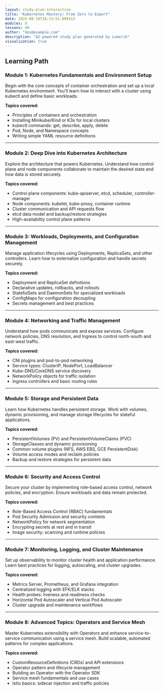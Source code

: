 ```yaml
---
layout: study-plan-interactive
title: "Kubernetes Mastery: From Zero to Expert"
date: 2025-08-16T16:13:51.099153
modules: 8
lessons: 40
author: "dev@example.com"
description: "AI-powered study plan generated by Lumorik"
visualization: true
---
```


## Learning Path

### Module 1: Kubernetes Fundamentals and Environment Setup

Begin with the core concepts of container orchestration and set up a local Kubernetes environment. You’ll learn how to interact with a cluster using kubectl and define basic workloads.

**Topics covered:**

- Principles of containers and orchestration
- Installing Minikube/Kind or K3s for local clusters
- kubectl commands: get, describe, apply, delete
- Pod, Node, and Namespace concepts
- Writing simple YAML resource definitions

---

### Module 2: Deep Dive into Kubernetes Architecture

Explore the architecture that powers Kubernetes. Understand how control plane and node components collaborate to maintain the desired state and how data is stored securely.

**Topics covered:**

- Control plane components: kube-apiserver, etcd, scheduler, controller-manager
- Node components: kubelet, kube-proxy, container runtime
- Cluster communication and API requests flow
- etcd data model and backup/restore strategies
- High-availability control plane patterns

---

### Module 3: Workloads, Deployments, and Configuration Management

Manage application lifecycles using Deployments, ReplicaSets, and other controllers. Learn how to externalize configuration and handle secrets securely.

**Topics covered:**

- Deployment and ReplicaSet definitions
- Declarative updates, rollbacks, and rollouts
- StatefulSets and DaemonSets for specialized workloads
- ConfigMaps for configuration decoupling
- Secrets management and best practices

---

### Module 4: Networking and Traffic Management

Understand how pods communicate and expose services. Configure network policies, DNS resolution, and Ingress to control north-south and east-west traffic.

**Topics covered:**

- CNI plugins and pod-to-pod networking
- Service types: ClusterIP, NodePort, LoadBalancer
- Kube-DNS/CoreDNS service discovery
- NetworkPolicy objects for traffic isolation
- Ingress controllers and basic routing rules

---

### Module 5: Storage and Persistent Data

Learn how Kubernetes handles persistent storage. Work with volumes, dynamic provisioning, and manage storage lifecycles for stateful applications.

**Topics covered:**

- PersistentVolumes (PV) and PersistentVolumeClaims (PVC)
- StorageClasses and dynamic provisioning
- Common volume plugins (NFS, AWS EBS, GCE PersistentDisk)
- Volume access modes and reclaim policies
- Backup and restore strategies for persistent data

---

### Module 6: Security and Access Control

Secure your cluster by implementing role-based access control, network policies, and encryption. Ensure workloads and data remain protected.

**Topics covered:**

- Role-Based Access Control (RBAC) fundamentals
- Pod Security Admission and security contexts
- NetworkPolicy for network segmentation
- Encrypting secrets at rest and in transit
- Image security: scanning and runtime policies

---

### Module 7: Monitoring, Logging, and Cluster Maintenance

Set up observability to monitor cluster health and application performance. Learn best practices for logging, autoscaling, and cluster upgrades.

**Topics covered:**

- Metrics Server, Prometheus, and Grafana integration
- Centralized logging with EFK/ELK stacks
- Health probes: liveness and readiness checks
- Horizontal Pod Autoscaler and Vertical Pod Autoscaler
- Cluster upgrade and maintenance workflows

---

### Module 8: Advanced Topics: Operators and Service Mesh

Master Kubernetes extensibility with Operators and enhance service-to-service communication using a service mesh. Build scalable, automated patterns for complex applications.

**Topics covered:**

- CustomResourceDefinitions (CRDs) and API extensions
- Operator pattern and lifecycle management
- Building an Operator with the Operator SDK
- Service mesh fundamentals and use cases
- Istio basics: sidecar injection and traffic policies

